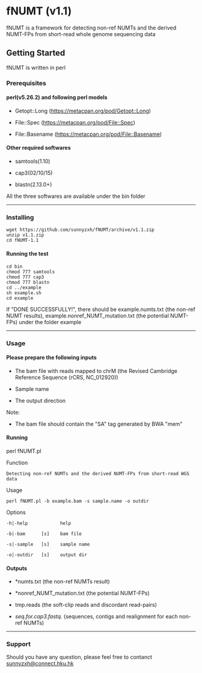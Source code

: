 # fNUMT (v1.1)
fNUMT is a framework for detecting non-ref NUMTs and the derived NUMT-FPs from short-read whole genome sequencing data

## Getting Started
fNUMT is written in perl

### Prerequisites

#### perl(v5.26.2) and following perl models
* Getopt::Long (https://metacpan.org/pod/Getopt::Long)

- File::Spec (https://metacpan.org/pod/File::Spec)

* File::Basename (https://metacpan.org/pod/File::Basename)

#### Other required softwares
* samtools(1.10)

- cap3(02/10/15)

* blastn(2.13.0+)

All the three softwares are available under the bin folder

***
### Installing
    
    wget https://github.com/sunnyzxh/fNUMT/archive/v1.1.zip
    unzip v1.1.zip
    cd fNUMT-1.1

#### Running the test
    cd bin
    chmod 777 samtools
    chmod 777 cap3
    chmod 777 blastn
    cd ../example
    sh example.sh
    cd example
    
If "DONE SUCCESSFULLY!", there should be example.numts.txt (the non-ref NUMT results), example.nonref_NUMT_mutation.txt (the potential NUMT-FPs) under the folder example

***

### Usage
#### Please prepare the following inputs

* The bam file with reads mapped to chrM (the Revised Cambridge Reference Sequence (rCRS, NC_012920))

- Sample name

* The output direction

Note: 
* The bam file should contain the "SA" tag generated by BWA "mem"

#### Running

perl fNUMT.pl

Function
    
    Detecting non-ref NUMTs and the derived NUMT-FPs from short-read WGS data

Usage
    
    perl fNUMT.pl -b example.bam -s sample.name -o outdir

Options
   
    -h|-help            help
    
    -b|-bam      [s]    bam file
    
    -s|-sample   [s]    sample name
    
    -o|-outdir   [s]    output dir

#### Outputs

* *numts.txt (the non-ref NUMTs result)

- *nonref_NUMT_mutation.txt (the potential NUMT-FPs)

* tmp.reads (the soft-clip reads and discordant read-pairs)

- *seq.for.cap3.fastq.* (sequences, contigs and realignment for each non-ref NUMTs)

***

### Support
Should you have any question, please feel free to contanct sunnyzxh@connect.hku.hk

